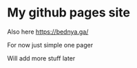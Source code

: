 # My github pages site

Also here https://bednya.ga/

For now just simple one pager

Will add more stuff later
